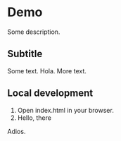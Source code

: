   # Demo

  Some description.

  ## Subtitle
  
  Some text.
  Hola.
  More text.

  ## Local development
  
  1. Open index.html in your browser.
  2. Hello, there

  Adios.
